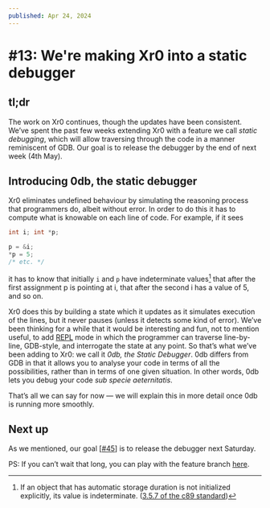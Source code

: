```yaml
---
published: Apr 24, 2024
---
```


# #13: We're making Xr0 into a static debugger

## tl;dr

The work on Xr0 continues, though the updates have been consistent. We’ve spent
the past few weeks extending Xr0 with a feature we call *static debugging*,
which will allow traversing through the code in a manner reminiscent of GDB. Our
goal is to release the debugger by the end of next week (4th May).

## Introducing 0db, the static debugger

Xr0 eliminates undefined behaviour by simulating the reasoning process that
programmers do, albeit without error. In order to do this it has to compute what
is knowable on each line of code. For example, if it sees

```C
int i; int *p;

p = &i;
*p = 5;
/* etc. */
```

it has to know that initially `i` and `p` have indeterminate values[^indeterminate] that after the
first assignment p is pointing at i, that after the second i has a value of 5,
and so on.

  [^indeterminate]: If an object that has automatic storage duration is not
  initialized explicitly, its value is indeterminate. ([3.5.7 of the c89 standard](https://port70.net/~nsz/c/c89/c89-draft.html#3.5.7))

Xr0 does this by building a state which it updates as it simulates execution of
the lines, but it never pauses (unless it detects some kind of error). We’ve
been thinking for a while that it would be interesting and fun, not to mention
useful, to add
[REPL](https://en.wikipedia.org/wiki/Read%E2%80%93eval%E2%80%93print_loop) mode
in which the programmer can traverse line-by-line, GDB-style, and interrogate
the state at any point. So that’s what we’ve been adding to Xr0: we call it *0db,
the Static Debugger*. 0db differs from GDB in that it allows you to analyse your
code in terms of all the possibilities, rather than in terms of one given
situation. In other words, 0db lets you debug your code *sub specie aeternitatis*.

That’s all we can say for now — we will explain this in more detail once 0db is
running more smoothly.

## Next up

As we mentioned, our goal [[#45](https://github.com/xr0-org/xr0/issues/45)] is
to release the debugger next Saturday.

PS: If you can’t wait that long, you can play with the feature branch
[here](https://github.com/xr0-org/xr0/tree/feat/debugger).
